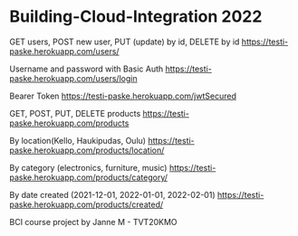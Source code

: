 # Building-Cloud-Integration 2022

GET users, POST new user, PUT (update) by id, DELETE by id https://testi-paske.herokuapp.com/users/

Username and password with Basic Auth https://testi-paske.herokuapp.com/users/login

Bearer Token https://testi-paske.herokuapp.com/jwtSecured



GET, POST, PUT, DELETE products https://testi-paske.herokuapp.com/products

By location(Kello, Haukipudas, Oulu) https://testi-paske.herokuapp.com/products/location/

By category (electronics, furniture, music) https://testi-paske.herokuapp.com/products/category/

By date created (2021-12-01, 2022-01-01, 2022-02-01) https://testi-paske.herokuapp.com/products/created/


BCI course project by Janne M - TVT20KMO
